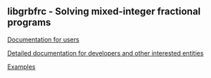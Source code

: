 ## libgrbfrc - Solving mixed-integer fractional programs

[Documentation for users](docs/use/index.md)

[Detailed documentation for developers and other interested entities](docs/dev/index.md)

[Examples](https://github.com/sebwink/libgrbfrc/tree/master/examples)
